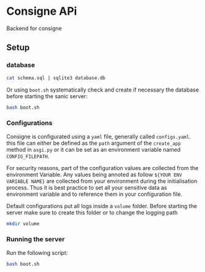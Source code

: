 # Consigne APi
Backend for consigne

## Setup
### database
```bash
cat schema.sql | sqlite3 database.db
```
Or using `boot.sh` systematically check and create if necessary the database before starting the sanic server:
```bash
bash boot.sh
```

### Configurations
Consigne is configurated using a `yaml` file, generally called `configs.yaml`.
this file can either be defined as the `path` argument of the `create_app` method in `asgi.py` 
or it can be set as an environment variable named `CONFIG_FILEPATH`.

For security reasons, part of the configuration values are collected from the environment Variable.
Any values being annoted as follow `${YOUR ENV VARIABLE NAME}` are collected from your environment during the initialisation process.
Thus it is best practice to set all your sensitive data as environment variable and to reference them in your configuration file.

Default configurations put all logs inside a `volume` folder. Before starting the server make sure to create this folder or to change the logging path
```bash
mkdir volume
```

### Running the server
Run the following script:
```bash
bash boot.sh
```